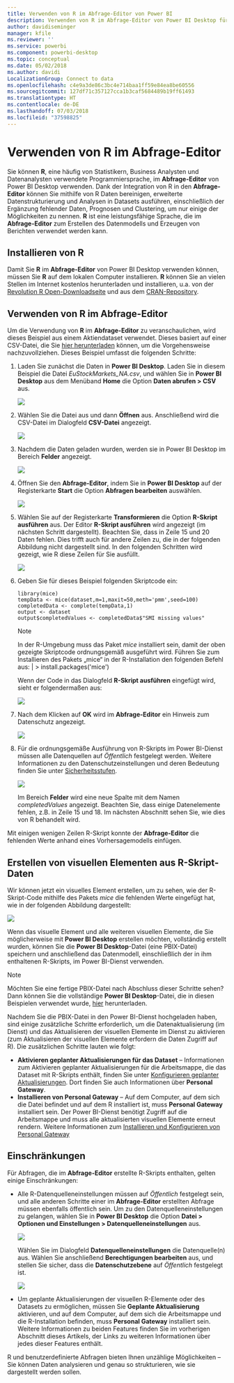 ```yaml
---
title: Verwenden von R im Abfrage-Editor von Power BI
description: Verwenden von R im Abfrage-Editor von Power BI Desktop für erweiterte Analysen
author: davidiseminger
manager: kfile
ms.reviewer: ''
ms.service: powerbi
ms.component: powerbi-desktop
ms.topic: conceptual
ms.date: 05/02/2018
ms.author: davidi
LocalizationGroup: Connect to data
ms.openlocfilehash: c4e9a3de86c3bc4e714baa1ff59e84ea8be60556
ms.sourcegitcommit: 127df71c357127cca1b3caf5684489b19ff61493
ms.translationtype: HT
ms.contentlocale: de-DE
ms.lasthandoff: 07/03/2018
ms.locfileid: "37598825"
---
```

# <a name="using-r-in-query-editor"></a>Verwenden von R im Abfrage-Editor
Sie können **R**, eine häufig von Statistikern, Business Analysten und Datenanalysten verwendete Programmiersprache, im **Abfrage-Editor** von Power BI Desktop verwenden. Dank der Integration von R in den **Abfrage-Editor** können Sie mithilfe von R Daten bereinigen, erweiterte Datenstrukturierung und Analysen in Datasets ausführen, einschließlich der Ergänzung fehlender Daten, Prognosen und Clustering, um nur einige der Möglichkeiten zu nennen. **R** ist eine leistungsfähige Sprache, die im **Abfrage-Editor** zum Erstellen des Datenmodells und Erzeugen von Berichten verwendet werden kann.

## <a name="installing-r"></a>Installieren von R
Damit Sie **R** im **Abfrage-Editor** von Power BI Desktop verwenden können, müssen Sie **R** auf dem lokalen Computer installieren. **R** können Sie an vielen Stellen im Internet kostenlos herunterladen und installieren, u.a. von der [Revolution R Open-Downloadseite](https://mran.revolutionanalytics.com/download/) und aus dem [CRAN-Repository](https://cran.r-project.org/bin/windows/base/).

## <a name="using-r-in-query-editor"></a>Verwenden von R im Abfrage-Editor
Um die Verwendung von **R** im **Abfrage-Editor** zu veranschaulichen, wird dieses Beispiel aus einem Aktiendataset verwendet. Dieses basiert auf einer CSV-Datei, die Sie [hier herunterladen](http://download.microsoft.com/download/F/8/A/F8AA9DC9-8545-4AAE-9305-27AD1D01DC03/EuStockMarkets_NA.csv) können, um die Vorgehensweise nachzuvollziehen. Dieses Beispiel umfasst die folgenden Schritte:

1. Laden Sie zunächst die Daten in **Power BI Desktop**. Laden Sie in diesem Beispiel die Datei *EuStockMarkets_NA.csv*, und wählen Sie in **Power BI Desktop** aus dem Menüband **Home** die Option **Daten abrufen > CSV** aus.

   ![](media/desktop-r-in-query-editor/r-in-query-editor_1.png)
2. Wählen Sie die Datei aus und dann **Öffnen** aus. Anschließend wird die CSV-Datei im Dialogfeld **CSV-Datei** angezeigt.

   ![](media/desktop-r-in-query-editor/r-in-query-editor_2.png)
3. Nachdem die Daten geladen wurden, werden sie in Power BI Desktop im Bereich **Felder** angezeigt.

   ![](media/desktop-r-in-query-editor/r-in-query-editor_3.png)
4. Öffnen Sie den **Abfrage-Editor**, indem Sie in **Power BI Desktop** auf der Registerkarte **Start** die Option **Abfragen bearbeiten** auswählen.

   ![](media/desktop-r-in-query-editor/r-in-query-editor_4.png)
5. Wählen Sie auf der Registerkarte **Transformieren** die Option **R-Skript ausführen** aus. Der Editor **R-Skript ausführen** wird angezeigt (im nächsten Schritt dargestellt). Beachten Sie, dass in Zeile 15 und 20 Daten fehlen. Dies trifft auch für andere Zeilen zu, die in der folgenden Abbildung nicht dargestellt sind. In den folgenden Schritten wird gezeigt, wie R diese Zeilen für Sie ausfüllt.

   ![](media/desktop-r-in-query-editor/r-in-query-editor_5d.png)
6. Geben Sie für dieses Beispiel folgenden Skriptcode ein:

       library(mice)
       tempData <- mice(dataset,m=1,maxit=50,meth='pmm',seed=100)
       completedData <- complete(tempData,1)
       output <- dataset
       output$completedValues <- completedData$"SMI missing values"

   > [!NOTE]
   > In der R-Umgebung muss das Paket *mice* installiert sein, damit der oben gezeigte Skriptcode ordnungsgemäß ausgeführt wird. Führen Sie zum Installieren des Pakets „mice“ in der R-Installation den folgenden Befehl aus: |      > install.packages('mice')
   > 
   > 

   Wenn der Code in das Dialogfeld **R-Skript ausführen** eingefügt wird, sieht er folgendermaßen aus:

   ![](media/desktop-r-in-query-editor/r-in-query-editor_5b.png)
7. Nach dem Klicken auf **OK** wird im **Abfrage-Editor** ein Hinweis zum Datenschutz angezeigt.

   ![](media/desktop-r-in-query-editor/r-in-query-editor_6.png)
8. Für die ordnungsgemäße Ausführung von R-Skripts im Power BI-Dienst müssen alle Datenquellen auf *Öffentlich* festgelegt werden. Weitere Informationen zu den Datenschutzeinstellungen und deren Bedeutung finden Sie unter [Sicherheitsstufen](desktop-privacy-levels.md).

   ![](media/desktop-r-in-query-editor/r-in-query-editor_7.png)

   Im Bereich **Felder** wird eine neue Spalte mit dem Namen *completedValues* angezeigt. Beachten Sie, dass einige Datenelemente fehlen, z.B. in Zeile 15 und 18. Im nächsten Abschnitt sehen Sie, wie dies von R behandelt wird.


Mit einigen wenigen Zeilen R-Skript konnte der **Abfrage-Editor** die fehlenden Werte anhand eines Vorhersagemodells einfügen.

## <a name="creating-visuals-from-r-script-data"></a>Erstellen von visuellen Elementen aus R-Skript-Daten
Wir können jetzt ein visuelles Element erstellen, um zu sehen, wie der R-Skript-Code mithilfe des Pakets *mice* die fehlenden Werte eingefügt hat, wie in der folgenden Abbildung dargestellt:

![](media/desktop-r-in-query-editor/r-in-query-editor_8a.png)

Wenn das visuelle Element und alle weiteren visuellen Elemente, die Sie möglicherweise mit **Power BI Desktop** erstellen möchten, vollständig erstellt wurden, können Sie die **Power BI Desktop**-Datei (eine PBIX-Datei) speichern und anschließend das Datenmodell, einschließlich der in ihm enthaltenen R-Skripts, im Power BI-Dienst verwenden.

> [!NOTE]
> Möchten Sie eine fertige PBIX-Datei nach Abschluss dieser Schritte sehen? Dann können Sie die vollständige **Power BI Desktop**-Datei, die in diesen Beispielen verwendet wurde, [hier](http://download.microsoft.com/download/F/8/A/F8AA9DC9-8545-4AAE-9305-27AD1D01DC03/Complete%20Values%20with%20R%20in%20PQ.pbix) herunterladen.

Nachdem Sie die PBIX-Datei in den Power BI-Dienst hochgeladen haben, sind einige zusätzliche Schritte erforderlich, um die Datenaktualisierung (im Dienst) und das Aktualisieren der visuellen Elemente im Dienst zu aktivieren (zum Aktualisieren der visuellen Elemente erfordern die Daten Zugriff auf R). Die zusätzlichen Schritte lauten wie folgt:

* **Aktivieren geplanter Aktualisierungen für das Dataset** – Informationen zum Aktivieren geplanter Aktualisierungen für die Arbeitsmappe, die das Dataset mit R-Skripts enthält, finden Sie unter [Konfigurieren geplanter Aktualisierungen](refresh-scheduled-refresh.md). Dort finden Sie auch Informationen über **Personal Gateway**.
* **Installieren von Personal Gateway** – Auf dem Computer, auf dem sich die Datei befindet und auf dem R installiert ist, muss **Personal Gateway** installiert sein. Der Power BI-Dienst benötigt Zugriff auf die Arbeitsmappe und muss alle aktualisierten visuellen Elemente erneut rendern. Weitere Informationen zum [Installieren und Konfigurieren von Personal Gateway](service-gateway-personal-mode.md)

## <a name="limitations"></a>Einschränkungen
Für Abfragen, die im **Abfrage-Editor** erstellte R-Skripts enthalten, gelten einige Einschränkungen:

* Alle R-Datenquelleneinstellungen müssen auf *Öffentlich* festgelegt sein, und alle anderen Schritte einer im **Abfrage-Editor** erstellten Abfrage müssen ebenfalls öffentlich sein. Um zu den Datenquelleneinstellungen zu gelangen, wählen Sie in **Power BI Desktop** die Option **Datei > Optionen und Einstellungen > Datenquelleneinstellungen** aus.

  ![](media/desktop-r-in-query-editor/r-in-query-editor_9.png)

  Wählen Sie im Dialogfeld **Datenquelleneinstellungen** die Datenquelle(n) aus. Wählen Sie anschließend **Berechtigungen bearbeiten** aus, und stellen Sie sicher, dass die **Datenschutzebene** auf *Öffentlich* festgelegt ist.

  ![](media/desktop-r-in-query-editor/r-in-query-editor_10.png)    
* Um geplante Aktualisierungen der visuellen R-Elemente oder des Datasets zu ermöglichen, müssen Sie **Geplante Aktualisierung** aktivieren, und auf dem Computer, auf dem sich die Arbeitsmappe und die R-Installation befinden, muss **Personal Gateway** installiert sein. Weitere Informationen zu beiden Features finden Sie im vorherigen Abschnitt dieses Artikels, der Links zu weiteren Informationen über jedes dieser Features enthält.

R und benutzerdefinierte Abfragen bieten Ihnen unzählige Möglichkeiten – Sie können Daten analysieren und genau so strukturieren, wie sie dargestellt werden sollen.

